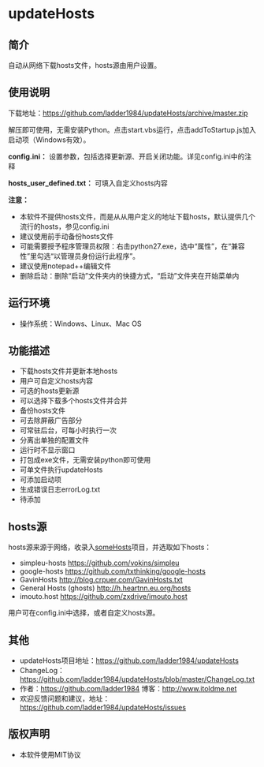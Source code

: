 updateHosts
============

## 简介
自动从网络下载hosts文件，hosts源由用户设置。

## 使用说明
下载地址：<https://github.com/ladder1984/updateHosts/archive/master.zip>

解压即可使用，无需安装Python。点击start.vbs运行，点击addToStartup.js加入启动项（Windows有效）。

**config.ini：** 设置参数，包括选择更新源、开启关闭功能。详见config.ini中的注释

**hosts_user_defined.txt：** 可填入自定义hosts内容

**注意：**

- 本软件不提供hosts文件，而是从从用户定义的地址下载hosts，默认提供几个流行的hosts，参见config.ini
- 建议使用前手动备份hosts文件
- 可能需要授予程序管理员权限：右击python27.exe，选中“属性”，在“兼容性”里勾选“以管理员身份运行此程序”。
- 建议使用notepad++编辑文件
- 删除启动：删除“启动”文件夹内的快捷方式，“启动”文件夹在开始菜单内


## 运行环境
- 操作系统：Windows、Linux、Mac OS


## 功能描述
- 下载hosts文件并更新本地hosts
- 用户可自定义hosts内容
- 可选的hosts更新源
- 可以选择下载多个hosts文件并合并
- 备份hosts文件
- 可去除屏蔽广告部分
- 可常驻后台，可每小时执行一次
- 分离出单独的配置文件
- 运行时不显示窗口
- 打包成exe文件，无需安装python即可使用
- 可单文件执行updateHosts
- 可添加启动项
- 生成错误日志errorLog.txt
- 待添加


## hosts源
hosts源来源于网络，收录入[someHosts](https://github.com/ladder1984/someHosts)项目，并选取如下hosts：

- simpleu-hosts <https://github.com/vokins/simpleu>
- google-hosts <https://github.com/txthinking/google-hosts>
- GavinHosts <http://blog.crpuer.com/GavinHosts.txt>
- General Hosts (ghosts) <http://h.heartnn.eu.org/hosts>
- imouto.host <https://github.com/zxdrive/imouto.host>

用户可在config.ini中选择，或者自定义hosts源。


## 其他
- updateHosts项目地址：<https://github.com/ladder1984/updateHosts>
- ChangeLog：<https://github.com/ladder1984/updateHosts/blob/master/ChangeLog.txt>
- 作者：<https://github.com/ladder1984> 博客：<http://www.itoldme.net>
- 欢迎反馈问题和建议，地址：<https://github.com/ladder1984/updateHosts/issues>

## 版权声明
- 本软件使用MIT协议
